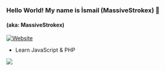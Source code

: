 ### Hello World! My name is İsmail (MassiveStrokex) 👋
#### (aka: MassiveStrokex)

[![Website](https://img.shields.io/website?label=codeSTACKr.com&style=for-the-badge&url=https%3A%2F%2Fcodestackr.com)](https://codestackr.com)



-  Learn JavaScript & PHP



<img src= "https://github-readme-stats.vercel.app/api?username=MassiveStrokex">


